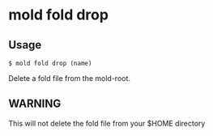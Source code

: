 mold fold drop 
===

## Usage 
`$ mold fold drop (name)`

Delete a fold file from the mold-root.

## WARNING
This will not delete the fold file from your $HOME directory
